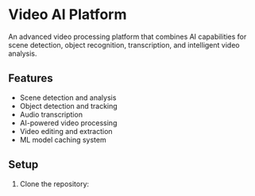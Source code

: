 # Video AI Platform

An advanced video processing platform that combines AI capabilities for scene detection, object recognition, transcription, and intelligent video analysis.

## Features

- Scene detection and analysis
- Object detection and tracking
- Audio transcription
- AI-powered video processing
- Video editing and extraction
- ML model caching system

## Setup

1. Clone the repository:
